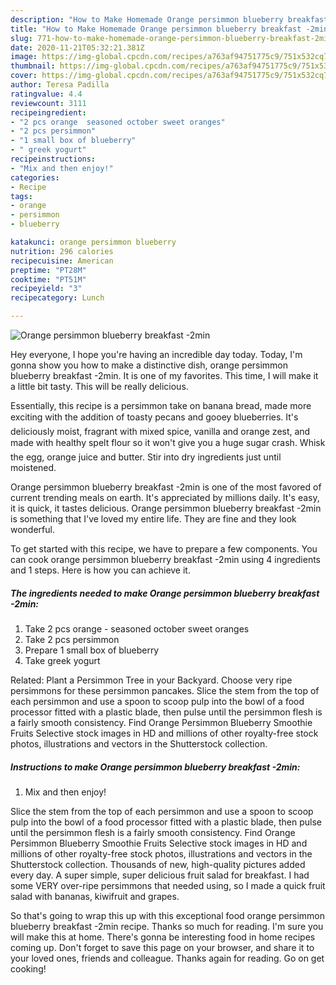 ```yaml
---
description: "How to Make Homemade Orange persimmon blueberry breakfast -2min"
title: "How to Make Homemade Orange persimmon blueberry breakfast -2min"
slug: 771-how-to-make-homemade-orange-persimmon-blueberry-breakfast-2min
date: 2020-11-21T05:32:21.381Z
image: https://img-global.cpcdn.com/recipes/a763af94751775c9/751x532cq70/orange-persimmon-blueberry-breakfast-2min-recipe-main-photo.jpg
thumbnail: https://img-global.cpcdn.com/recipes/a763af94751775c9/751x532cq70/orange-persimmon-blueberry-breakfast-2min-recipe-main-photo.jpg
cover: https://img-global.cpcdn.com/recipes/a763af94751775c9/751x532cq70/orange-persimmon-blueberry-breakfast-2min-recipe-main-photo.jpg
author: Teresa Padilla
ratingvalue: 4.4
reviewcount: 3111
recipeingredient:
- "2 pcs orange  seasoned october sweet oranges"
- "2 pcs persimmon"
- "1 small box of blueberry"
- " greek yogurt"
recipeinstructions:
- "Mix and then enjoy!"
categories:
- Recipe
tags:
- orange
- persimmon
- blueberry

katakunci: orange persimmon blueberry 
nutrition: 296 calories
recipecuisine: American
preptime: "PT28M"
cooktime: "PT51M"
recipeyield: "3"
recipecategory: Lunch

---
```



![Orange persimmon blueberry breakfast -2min](https://img-global.cpcdn.com/recipes/a763af94751775c9/751x532cq70/orange-persimmon-blueberry-breakfast-2min-recipe-main-photo.jpg)

Hey everyone, I hope you're having an incredible day today. Today, I'm gonna show you how to make a distinctive dish, orange persimmon blueberry breakfast -2min. It is one of my favorites. This time, I will make it a little bit tasty. This will be really delicious.

Essentially, this recipe is a persimmon take on banana bread, made more exciting with the addition of toasty pecans and gooey blueberries. It&#39;s deliciously moist, fragrant with mixed spice, vanilla and orange zest, and made with healthy spelt flour so it won&#39;t give you a huge sugar crash. Whisk the egg, orange juice and butter. Stir into dry ingredients just until moistened.

Orange persimmon blueberry breakfast -2min is one of the most favored of current trending meals on earth. It's appreciated by millions daily. It's easy, it is quick, it tastes delicious. Orange persimmon blueberry breakfast -2min is something that I've loved my entire life. They are fine and they look wonderful.


To get started with this recipe, we have to prepare a few components. You can cook orange persimmon blueberry breakfast -2min using 4 ingredients and 1 steps. Here is how you can achieve it.

<!--inarticleads1-->

##### The ingredients needed to make Orange persimmon blueberry breakfast -2min:

1. Take 2 pcs orange - seasoned october sweet oranges
1. Take 2 pcs persimmon
1. Prepare 1 small box of blueberry
1. Take  greek yogurt


Related: Plant a Persimmon Tree in your Backyard. Choose very ripe persimmons for these persimmon pancakes. Slice the stem from the top of each persimmon and use a spoon to scoop pulp into the bowl of a food processor fitted with a plastic blade, then pulse until the persimmon flesh is a fairly smooth consistency. Find Orange Persimmon Blueberry Smoothie Fruits Selective stock images in HD and millions of other royalty-free stock photos, illustrations and vectors in the Shutterstock collection. 

<!--inarticleads2-->

##### Instructions to make Orange persimmon blueberry breakfast -2min:

1. Mix and then enjoy!


Slice the stem from the top of each persimmon and use a spoon to scoop pulp into the bowl of a food processor fitted with a plastic blade, then pulse until the persimmon flesh is a fairly smooth consistency. Find Orange Persimmon Blueberry Smoothie Fruits Selective stock images in HD and millions of other royalty-free stock photos, illustrations and vectors in the Shutterstock collection. Thousands of new, high-quality pictures added every day. A super simple, super delicious fruit salad for breakfast. I had some VERY over-ripe persimmons that needed using, so I made a quick fruit salad with bananas, kiwifruit and grapes. 

So that's going to wrap this up with this exceptional food orange persimmon blueberry breakfast -2min recipe. Thanks so much for reading. I'm sure you will make this at home. There's gonna be interesting food in home recipes coming up. Don't forget to save this page on your browser, and share it to your loved ones, friends and colleague. Thanks again for reading. Go on get cooking!
